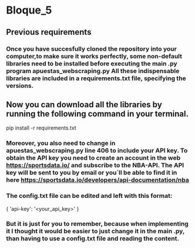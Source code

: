 # Bloque_5
## Previous requirements
### Once you have succesfully cloned the repository into your computer,to make sure it works perfectly, some non-default libraries need to be installed before executing the main .py program apuestas_webscraping.py All these indispensable libraries are included in a requirements.txt file, specifying the versions.

## Now you can download all the libraries by running the following command in your terminal.

pip install -r requirements.txt

### Moreover, you also need to change in apuestas_webscraping.py line 406 to include your API key. To obtain the API key you need to create an account in the web https://sportsdata.io/ and subscribe to the NBA-API. The API key will be sent to you by email or you´ll be able to find it in here  https://sportsdata.io/developers/api-documentation/nba 
### The config.txt file can be edited and left with this format:

{
    'api-key': '<your_api_key>'
}
### But it is just for you to remember, because when implementing it I thought it would be easier to just change it in the main .py, than having to use a config.txt file  and reading the content.

